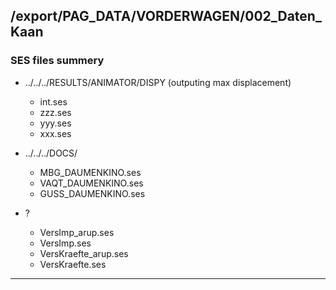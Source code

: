 /export/PAG_DATA/VORDERWAGEN/002_Daten_Kaan
----------------------------------------------------------------------------------------------------
### SES files summery
- ../../../RESULTS/ANIMATOR/DISPY (outputing max displacement)
  - int.ses
  - zzz.ses
  - yyy.ses
  - xxx.ses

- ../../../DOCS/
  - MBG_DAUMENKINO.ses
  - VAQT_DAUMENKINO.ses
  - GUSS_DAUMENKINO.ses

- ?
  - VersImp_arup.ses
  - VersImp.ses
  - VersKraefte_arup.ses
  - VersKraefte.ses
----------------------------------------------------------------------